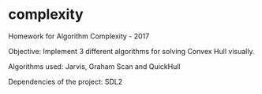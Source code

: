 # complexity
Homework for Algorithm Complexity - 2017

Objective: Implement 3 different algorithms for solving Convex Hull visually.

Algorithms used: Jarvis, Graham Scan and QuickHull

Dependencies of the project: SDL2
